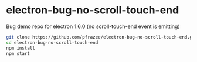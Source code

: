 # electron-bug-no-scroll-touch-end

Bug demo repo for electron 1.6.0 (no scroll-touch-end event is emitting)

```bash
git clone https://github.com/pfrazee/electron-bug-no-scroll-touch-end.git
cd electron-bug-no-scroll-touch-end
npm install
npm start
```

